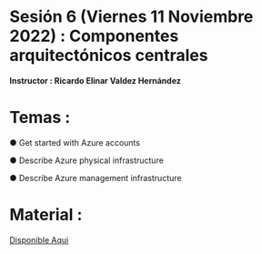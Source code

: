# Sesión 6 (Viernes 11 Noviembre 2022) : Componentes arquitectónicos centrales

**Instructor : Ricardo Elinar Valdez Hernández**

# Temas :

● Get started with Azure accounts

● Describe Azure physical infrastructure

● Describe Azure management infrastructure

# Material :

[Disponible Aqui](https://github.com/wizelineacademy/GEPP-IntroToAzure-2022/files/9991449/Core.Architectural.Components.pdf)
